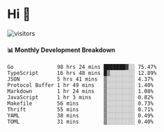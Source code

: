 # Hi 👋
 
![visitors](https://visitor-badge.glitch.me/badge?page_id=sorcererxw.sorcererx)

#### 📊 Monthly Development Breakdown

<!--START_SECTION:waka-->
```text
Go              98 hrs 24 mins ███████▓░░ 75.47%
TypeScript      16 hrs 48 mins █▒░░░░░░░░ 12.89%
JSON            5 hrs 41 mins  ▒░░░░░░░░░ 4.37%
Protocol Buffer 1 hr 49 mins   ▒░░░░░░░░░ 1.40%
Markdown        1 hr 24 mins   ▒░░░░░░░░░ 1.08%
JavaScript      1 hr 3 mins    ▒░░░░░░░░░ 0.82%
Makefile        56 mins        ▒░░░░░░░░░ 0.73%
Thrift          55 mins        ▒░░░░░░░░░ 0.71%
YAML            38 mins        ▒░░░░░░░░░ 0.49%
TOML            31 mins        ▒░░░░░░░░░ 0.40%
```
<!--END_SECTION:waka-->
